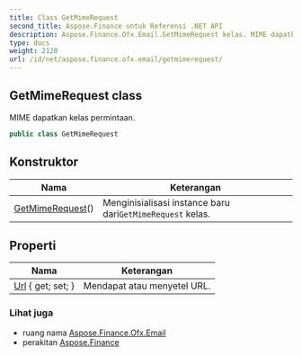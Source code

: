 ```yaml
---
title: Class GetMimeRequest
second_title: Aspose.Finance untuk Referensi .NET API
description: Aspose.Finance.Ofx.Email.GetMimeRequest kelas. MIME dapatkan kelas permintaan.
type: docs
weight: 2120
url: /id/net/aspose.finance.ofx.email/getmimerequest/
---
```

## GetMimeRequest class

MIME dapatkan kelas permintaan.

```csharp
public class GetMimeRequest
```

## Konstruktor

| Nama | Keterangan |
| --- | --- |
| [GetMimeRequest](getmimerequest/)() | Menginisialisasi instance baru dari`GetMimeRequest` kelas. |

## Properti

| Nama | Keterangan |
| --- | --- |
| [Url](../../aspose.finance.ofx.email/getmimerequest/url/) { get; set; } | Mendapat atau menyetel URL. |

### Lihat juga

* ruang nama [Aspose.Finance.Ofx.Email](../../aspose.finance.ofx.email/)
* perakitan [Aspose.Finance](../../)


